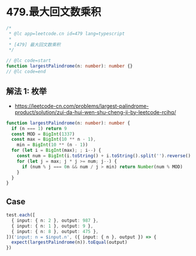 # 479.最大回文数乘积

```ts
/*
 * @lc app=leetcode.cn id=479 lang=typescript
 *
 * [479] 最大回文数乘积
 */

// @lc code=start
function largestPalindrome(n: number): number {}
// @lc code=end
```

## 解法 1: 枚举

- https://leetcode-cn.com/problems/largest-palindrome-product/solution/zui-da-hui-wen-shu-cheng-ji-by-leetcode-rcihq/

```ts
function largestPalindrome(n: number): number {
  if (n === 1) return 9
  const MOD = BigInt(1337)
  const max = BigInt(10 ** n - 1),
    min = BigInt(10 ** (n - 1))
  for (let i = BigInt(max); ; i--) {
    const num = BigInt(i.toString() + i.toString().split('').reverse().join(''))
    for (let j = max; j * j >= num; j--) {
      if (num % j === 0n && num / j > min) return Number(num % MOD)
    }
  }
}
```

## Case

```ts
test.each([
  { input: { n: 2 }, output: 987 },
  { input: { n: 1 }, output: 9 },
  { input: { n: 8 }, output: 475 },
])('input: n = $input.n', ({ input: { n }, output }) => {
  expect(largestPalindrome(n)).toEqual(output)
})
```
